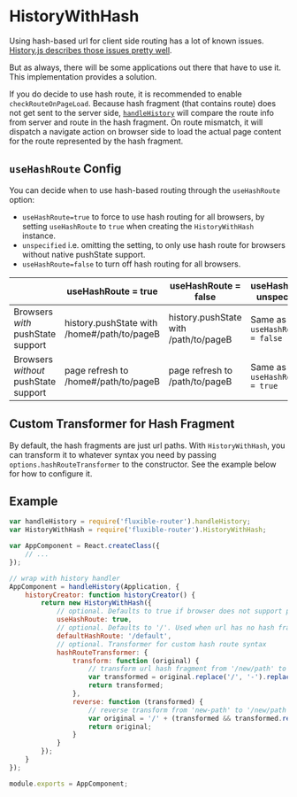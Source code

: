 # HistoryWithHash

Using hash-based url for client side routing has a lot of known issues.  [History.js describes those issues pretty well](https://github.com/browserstate/history.js/wiki/Intelligent-State-Handling).

But as always, there will be some applications out there that have to use it.  This implementation provides a solution.

If you do decide to use hash route, it is recommended to enable `checkRouteOnPageLoad`.  Because hash fragment (that contains route) does not get sent to the server side, [`handleHistory`](./handleHistory.md) will compare the route info from server and route in the hash fragment.  On route mismatch, it will dispatch a navigate action on browser side to load the actual page content for the route represented by the hash fragment.

## `useHashRoute` Config

You can decide when to use hash-based routing through the `useHashRoute` option:

* `useHashRoute=true` to force to use hash routing for all browsers, by setting `useHashRoute` to `true` when creating the `HistoryWithHash` instance.
* `unspecified` i.e. omitting the setting, to only use hash route for browsers without native pushState support.
* `useHashRoute=false` to turn off hash routing for all browsers.

|  | useHashRoute = true | useHashRoute = false | useHashRoute unspecified |
|--|---------------------|----------------------|--------------------------|
| Browsers *with* pushState support | history.pushState with /home#/path/to/pageB | history.pushState with /path/to/pageB | Same as `useHashRoute = false` |
| Browsers *without* pushState support | page refresh to /home#/path/to/pageB | page refresh to /path/to/pageB | Same as `useHashRoute = true` |

## Custom Transformer for Hash Fragment

By default, the hash fragments are just url paths.  With `HistoryWithHash`, you can transform it to whatever syntax you need by passing `options.hashRouteTransformer` to the constructor.  See the example below for how to configure it.

## Example

```js
var handleHistory = require('fluxible-router').handleHistory;
var HistoryWithHash = require('fluxible-router').HistoryWithHash;

var AppComponent = React.createClass({
    // ...
});

// wrap with history handler
AppComponent = handleHistory(Application, {
    historyCreator: function historyCreator() {
        return new HistoryWithHash({
            // optional. Defaults to true if browser does not support pushState; false otherwise.
            useHashRoute: true,
            // optional. Defaults to '/'. Used when url has no hash fragment
            defaultHashRoute: '/default',
            // optional. Transformer for custom hash route syntax
            hashRouteTransformer: {
                transform: function (original) {
                    // transform url hash fragment from '/new/path' to 'new-path'
                    var transformed = original.replace('/', '-').replace(/^(\-+)/, '');
                    return transformed;
                },
                reverse: function (transformed) {
                    // reverse transform from 'new-path' to '/new/path'
                    var original = '/' + (transformed && transformed.replace('-', '/'));
                    return original;
                }
            }
        });
    }
});

module.exports = AppComponent;
```
